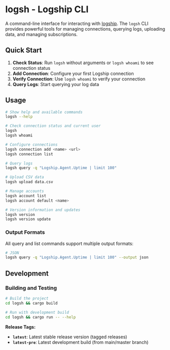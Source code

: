 # logsh - Logship CLI

A command-line interface for interacting with [logship](https://logship.io). The `logsh` CLI provides powerful tools for managing connections, querying logs, uploading data, and managing subscriptions.

## Quick Start

1. **Check Status**: Run `logsh` without arguments or `logsh whoami` to see connection status
2. **Add Connection**: Configure your first Logship connection
3. **Verify Connection**: Use `logsh whoami` to verify your connection
4. **Query Logs**: Start querying your log data

## Usage

```bash
# Show help and available commands
logsh --help

# Check connection status and current user
logsh
logsh whoami

# Configure connections
logsh connection add <name> <url>
logsh connection list

# Query logs
logsh query -q "Logship.Agent.Uptime | limit 100"

# Upload CSV data
logsh upload data.csv

# Manage accounts
logsh account list
logsh account default <name>

# Version information and updates
logsh version
logsh version update
```

### Output Formats

All query and list commands support multiple output formats:

```bash
# JSON
logsh query -q "Logship.Agent.Uptime | limit 100" --output json
```

## Development

### Building and Testing

```bash
# Build the project
cd logsh && cargo build

# Run with development build
cd logsh && cargo run -- --help
```

**Release Tags:**
- **`latest`**: Latest stable release version (tagged releases)
- **`latest-pre`**: Latest development build (from main/master branch)
